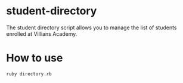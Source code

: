 # student-directory
The student directory script allows you to manage the list of students
enrolled at Villians Academy.

# How to use

```shell
ruby directory.rb
```
